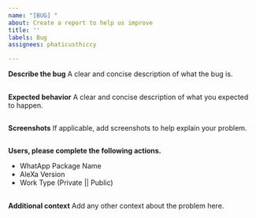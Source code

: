 ```yaml
---
name: "[BUG] "
about: Create a report to help us improve
title: ''
labels: Bug
assignees: phaticusthiccy

---
```


**Describe the bug**
A clear and concise description of what the bug is.

##

**Expected behavior**
A clear and concise description of what you expected to happen.

##

**Screenshots**
If applicable, add screenshots to help explain your problem.

##

**Users, please complete the following actions.**
- WhatApp Package Name
- AleXa Version
- Work Type (Private || Public)

##

**Additional context**
Add any other context about the problem here.
